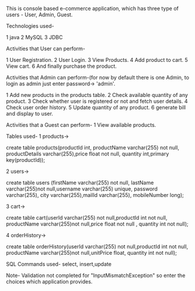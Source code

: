 This is console based e-commerce application, which has three type of users - User, Admin, Guest.

Technologies used-

1 java
2 MySQL
3 JDBC

Activities that User can perform-

1 User Registration.
2 User Login.
3 View Products.
4 Add product to cart.
5 View cart.
6 And finally purchase the product.

Activities that Admin can perform-(for now by default there is one Admin, to login as admin just enter password-> 'admin'.

1 Add new products in the products table.
2 Check available quantity of any product.
3 Check whether user is registered or not and fetch user details.
4 Check user order history.
5 Update quantity of any product.
6 generate bill and display to user.

Activities that a Guest can perform-
1 View available products.

Tables used-
1 products->

create table products(productId int, productName varchar(255) not null,
productDetails varchar(255),price float not null, quantity int,primary key(productId));

2 users->

create table users (firstName varchar(255) not null, lastName varchar(255)not null,username varchar(255) unique, 
password varchar(255), city varchar(255),mailId varchar(255), mobileNumber long);

3 cart->

create table cart(userId varchar(255) not null,productId int not null, 
productName varchar(255)not null,price float not null , quantity int not null);

4 orderHistory->

create table orderHistory(userId varchar(255) not null,productId int not null, 
productName varchar(255)not null,unitPrice float, quantity int not null);

SQL Commands used- select, insert,update

Note- Validation not completed for "InputMismatchException" so enter the choices which application provides.

